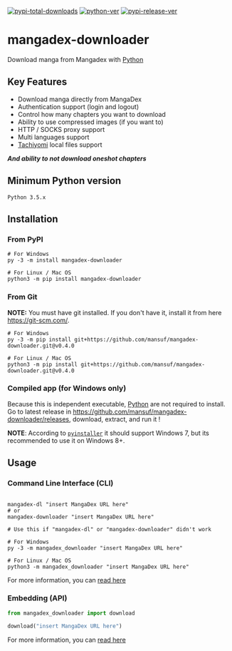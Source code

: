 [![pypi-total-downloads](https://img.shields.io/pypi/dm/mangadex-downloader?label=DOWNLOADS&style=for-the-badge)](https://pypi.org/project/mangadex-downloader)
[![python-ver](https://img.shields.io/pypi/pyversions/mangadex-downloader?style=for-the-badge)](https://pypi.org/project/mangadex-downloader)
[![pypi-release-ver](https://img.shields.io/pypi/v/mangadex-downloader?style=for-the-badge)](https://pypi.org/project/mangadex-downloader)


# mangadex-downloader

Download manga from Mangadex with [Python](https://www.python.org/)

## Key Features

- Download manga directly from MangaDex 
- Authentication support (login and logout)
- Control how many chapters you want to download
- Ability to use compressed images (if you want to)
- HTTP / SOCKS proxy support
- Multi languages support
- [Tachiyomi](https://github.com/tachiyomiorg/tachiyomi) local files support

***And ability to not download oneshot chapters***

## Minimum Python version
```
Python 3.5.x
```

## Installation

### From PyPI

```shell
# For Windows
py -3 -m install mangadex-downloader

# For Linux / Mac OS
python3 -m pip install mangadex-downloader
```

### From Git 

**NOTE:** You must have git installed. If you don't have it, install it from here https://git-scm.com/.

```shell
# For Windows
py -3 -m pip install git+https://github.com/mansuf/mangadex-downloader.git@v0.4.0

# For Linux / Mac OS
python3 -m pip install git+https://github.com/mansuf/mangadex-downloader.git@v0.4.0
```

### Compiled app (for Windows only)

Because this is independent executable, [Python](https://www.python.org/) are not required to install.
<br>
Go to latest release in https://github.com/mansuf/mangadex-downloader/releases, download, extract, and run it !

**NOTE**: According to [`pyinstaller`](https://github.com/pyinstaller/pyinstaller) it should support Windows 7,
but its recommended to use it on Windows 8+.

## Usage

### Command Line Interface (CLI)

```shell

mangadex-dl "insert MangaDex URL here" 
# or
mangadex-downloader "insert MangaDex URL here" 

# Use this if "mangadex-dl" or "mangadex-downloader" didn't work

# For Windows
py -3 -m mangadex_downloader "insert MangaDex URL here" 

# For Linux / Mac OS
python3 -m mangadex_downloader "insert MangaDex URL here" 
```

For more information, you can [read here](https://mangadex-downloader.readthedocs.io/en/latest/usage_cli.html)

### Embedding (API)

```python
from mangadex_downloader import download

download("insert MangaDex URL here")
```

For more information, you can [read here](https://mangadex-downloader.readthedocs.io/en/latest/usage_api.html)